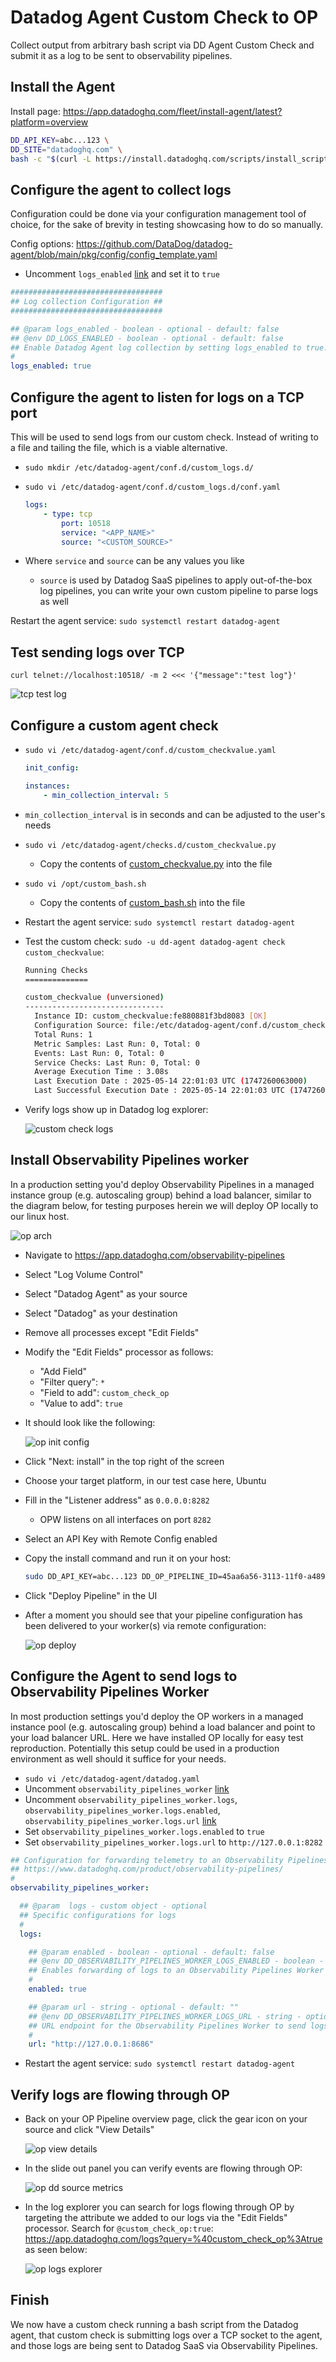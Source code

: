 # Datadog Agent Custom Check to OP

Collect output from arbitrary bash script via DD Agent Custom Check and submit it as a log to be sent to observability pipelines.

## Install the Agent

Install page: https://app.datadoghq.com/fleet/install-agent/latest?platform=overview

```bash
DD_API_KEY=abc...123 \
DD_SITE="datadoghq.com" \
bash -c "$(curl -L https://install.datadoghq.com/scripts/install_script_agent7.sh)"
```

## Configure the agent to collect logs

Configuration could be done via your configuration management tool of choice, for the sake of brevity in testing showcasing how to do so manually.

Config options: https://github.com/DataDog/datadog-agent/blob/main/pkg/config/config_template.yaml

- Uncomment `logs_enabled` [link](https://github.com/DataDog/datadog-agent/blob/main/pkg/config/config_template.yaml#L941-L949) and set it to `true`

```yaml
##################################
## Log collection Configuration ##
##################################

## @param logs_enabled - boolean - optional - default: false
## @env DD_LOGS_ENABLED - boolean - optional - default: false
## Enable Datadog Agent log collection by setting logs_enabled to true.
#
logs_enabled: true
```

## Configure the agent to listen for logs on a TCP port

This will be used to send logs from our custom check. Instead of writing to a file and tailing the file, which is a viable alternative.

- `sudo mkdir /etc/datadog-agent/conf.d/custom_logs.d/`
- `sudo vi /etc/datadog-agent/conf.d/custom_logs.d/conf.yaml`

    ```yaml
    logs:
        - type: tcp
            port: 10518
            service: "<APP_NAME>"
            source: "<CUSTOM_SOURCE>"
    ```

- Where `service` and `source` can be any values you like
  - `source` is used by Datadog SaaS pipelines to apply out-of-the-box log pipelines, you can write your own custom pipeline to parse logs as well

Restart the agent service: `sudo systemctl restart datadog-agent`

## Test sending logs over TCP

`curl telnet://localhost:10518/ -m 2 <<< '{"message":"test log"}'`

![tcp test log](./images/tcp-test-log.png)

## Configure a custom agent check

- `sudo vi /etc/datadog-agent/conf.d/custom_checkvalue.yaml`

    ```yaml
    init_config:

    instances:
        - min_collection_interval: 5
    ```

- `min_collection_interval` is in seconds and can be adjusted to the user's needs
- `sudo vi /etc/datadog-agent/checks.d/custom_checkvalue.py`
  - Copy the contents of [custom_checkvalue.py](./custom_checkvalue.py) into the file
- `sudo vi /opt/custom_bash.sh`
  - Copy the contents of [custom_bash.sh](./custom_bash.sh) into the file
- Restart the agent service: `sudo systemctl restart datadog-agent`
- Test the custom check: `sudo -u dd-agent datadog-agent check custom_checkvalue`:

    ```bash
    Running Checks
    ==============

    custom_checkvalue (unversioned)
    -------------------------------
      Instance ID: custom_checkvalue:fe880881f3bd8083 [OK]
      Configuration Source: file:/etc/datadog-agent/conf.d/custom_checkvalue.yaml
      Total Runs: 1
      Metric Samples: Last Run: 0, Total: 0
      Events: Last Run: 0, Total: 0
      Service Checks: Last Run: 0, Total: 0
      Average Execution Time : 3.08s
      Last Execution Date : 2025-05-14 22:01:03 UTC (1747260063000)
      Last Successful Execution Date : 2025-05-14 22:01:03 UTC (1747260063000)
    ```

- Verify logs show up in Datadog log explorer:

    ![custom check logs](./images/custom_check_logs.png)

## Install Observability Pipelines worker

In a production setting you'd deploy Observability Pipelines in a managed instance group (e.g. autoscaling group) behind a load balancer, similar to the diagram below, for testing purposes herein we will deploy OP locally to our linux host.

![op arch](./images/op-arch.png)

- Navigate to https://app.datadoghq.com/observability-pipelines
- Select "Log Volume Control"
- Select "Datadog Agent" as your source
- Select "Datadog" as your destination
- Remove all processes except "Edit Fields"
- Modify the "Edit Fields" processor as follows:
  - "Add Field"
  - "Filter query": `*`
  - "Field to add": `custom_check_op`
  - "Value to add": `true`
- It should look like the following:

    ![op init config](./images/op-init-config.png)

- Click "Next: install" in the top right of the screen
- Choose your target platform, in our test case here, Ubuntu
- Fill in the "Listener address" as `0.0.0.0:8282`
  - OPW listens on all interfaces on port `8282`
- Select an API Key with Remote Config enabled
- Copy the install command and run it on your host:

    ```bash
    sudo DD_API_KEY=abc...123 DD_OP_PIPELINE_ID=45aa6a56-3113-11f0-a489-da7ad0900002 DD_SITE=datadoghq.com DD_OP_SOURCE_DATADOG_AGENT_ADDRESS='0.0.0.0:8282' bash -c "$(curl -L https://install.datadoghq.com/scripts/install_script_op_worker2.sh)"
    ```

- Click "Deploy Pipeline" in the UI
- After a moment you should see that your pipeline configuration has been delivered to your worker(s) via remote configuration:

    ![op deploy](./images/op-deploy.png)

## Configure the Agent to send logs to Observability Pipelines Worker

In most production settings you'd deploy the OP workers in a managed instance pool (e.g. autoscaling group) behind a load balancer and point to your load balancer URL. Here we have installed OP locally for easy test reproduction. Potentially this setup could be used in a production environment as well should it suffice for your needs.

- `sudo vi /etc/datadog-agent/datadog.yaml`
- Uncomment `observability_pipelines_worker` [link](https://github.com/DataDog/datadog-agent/blob/main/pkg/config/config_template.yaml#L647)
- Uncomment `observability_pipelines_worker.logs`, `observability_pipelines_worker.logs.enabled`, `observability_pipelines_worker.logs.url` [link](https://github.com/DataDog/datadog-agent/blob/main/pkg/config/config_template.yaml#L669-L681)
- Set `observability_pipelines_worker.logs.enabled` to `true`
- Set `observability_pipelines_worker.logs.url` to `http://127.0.0.1:8282`

```yaml
## Configuration for forwarding telemetry to an Observability Pipelines Worker instead of Datadog.
## https://www.datadoghq.com/product/observability-pipelines/
#
observability_pipelines_worker:

  ## @param  logs - custom object - optional
  ## Specific configurations for logs
  #
  logs:

    ## @param enabled - boolean - optional - default: false
    ## @env DD_OBSERVABILITY_PIPELINES_WORKER_LOGS_ENABLED - boolean - optional - default: false
    ## Enables forwarding of logs to an Observability Pipelines Worker
    #
    enabled: true

    ## @param url - string - optional - default: ""
    ## @env DD_OBSERVABILITY_PIPELINES_WORKER_LOGS_URL - string - optional - default: ""
    ## URL endpoint for the Observability Pipelines Worker to send logs to
    #
    url: "http://127.0.0.1:8686"
```

- Restart the agent service: `sudo systemctl restart datadog-agent`

## Verify logs are flowing through OP

- Back on your OP Pipeline overview page, click the gear icon on your source and click "View Details"

    ![op view details](./images/op-view-details.png)

- In the slide out panel you can verify events are flowing through OP:

    ![op dd source metrics](./images/op-dd-source-metrics.png)

- In the log explorer you can search for logs flowing through OP by targeting the attribute we added to our logs via the "Edit Fields" processor. Search for `@custom_check_op:true`: https://app.datadoghq.com/logs?query=%40custom_check_op%3Atrue as seen below:

    ![op logs explorer](./images/op-logs-explorer.png)

## Finish

We now have a custom check running a bash script from the Datadog agent, that custom check is submitting logs over a TCP socket to the agent, and those logs are being sent to Datadog SaaS via Observability Pipelines.
